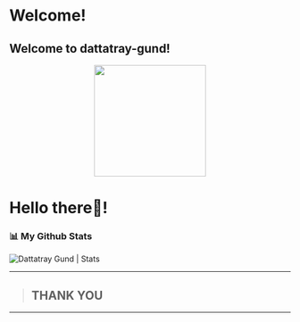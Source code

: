 # Welcome!

## Welcome to dattatray-gund!


 <p align="center">
  <img src="https://github.com/PatilShreyas/PatilShreyas/blob/master/welcome.png?raw=true" height="200" />
</p>


# Hello there👋!

 ### 📊 My Github Stats

   <p align="left"> <img src="https://github-readme-stats.vercel.app/api?username=dattatray-gund&show_icons=true&theme=tokyonight" alt="Dattatray Gund | Stats" />

---

> ## THANK YOU

---
